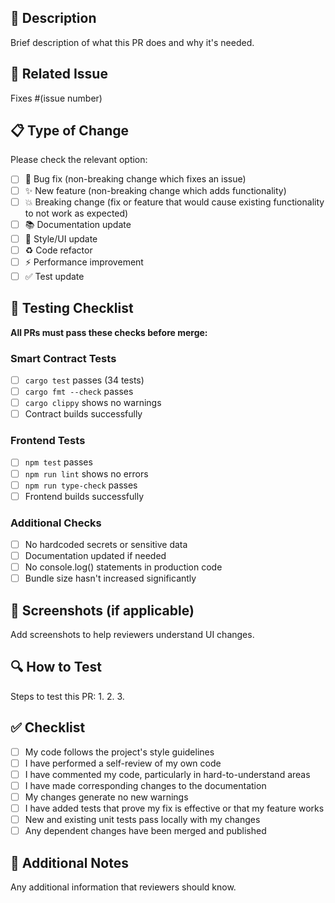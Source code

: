 ## 📝 Description

Brief description of what this PR does and why it's needed.

## 🎯 Related Issue

Fixes #(issue number)

## 📋 Type of Change

Please check the relevant option:

- [ ] 🐛 Bug fix (non-breaking change which fixes an issue)
- [ ] ✨ New feature (non-breaking change which adds functionality)
- [ ] 💥 Breaking change (fix or feature that would cause existing functionality to not work as expected)
- [ ] 📚 Documentation update
- [ ] 🎨 Style/UI update
- [ ] ♻️ Code refactor
- [ ] ⚡ Performance improvement
- [ ] ✅ Test update

## 🧪 Testing Checklist

**All PRs must pass these checks before merge:**

### Smart Contract Tests
- [ ] `cargo test` passes (34 tests)
- [ ] `cargo fmt --check` passes
- [ ] `cargo clippy` shows no warnings
- [ ] Contract builds successfully

### Frontend Tests
- [ ] `npm test` passes
- [ ] `npm run lint` shows no errors
- [ ] `npm run type-check` passes
- [ ] Frontend builds successfully

### Additional Checks
- [ ] No hardcoded secrets or sensitive data
- [ ] Documentation updated if needed
- [ ] No console.log() statements in production code
- [ ] Bundle size hasn't increased significantly

## 📸 Screenshots (if applicable)

Add screenshots to help reviewers understand UI changes.

## 🔍 How to Test

Steps to test this PR:
1.
2.
3.

## ✅ Checklist

- [ ] My code follows the project's style guidelines
- [ ] I have performed a self-review of my own code
- [ ] I have commented my code, particularly in hard-to-understand areas
- [ ] I have made corresponding changes to the documentation
- [ ] My changes generate no new warnings
- [ ] I have added tests that prove my fix is effective or that my feature works
- [ ] New and existing unit tests pass locally with my changes
- [ ] Any dependent changes have been merged and published

## 📝 Additional Notes

Any additional information that reviewers should know.